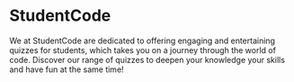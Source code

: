 # StudentCode

We at StudentCode are dedicated to offering
engaging and entertaining quizzes for students,
which takes you on a journey through the world of code.
Discover our range of quizzes to deepen your knowledge
your skills and have fun at the same time!
